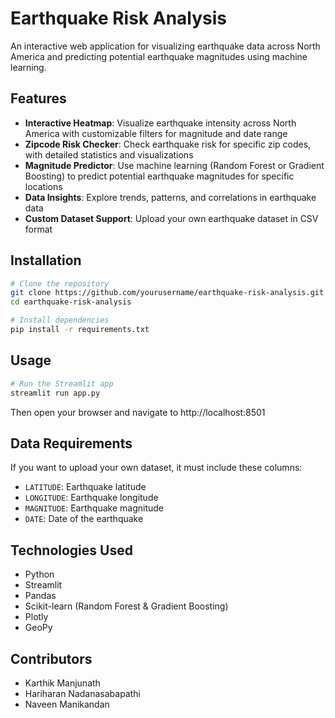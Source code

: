 # Earthquake Risk Analysis

An interactive web application for visualizing earthquake data across North America and predicting potential earthquake magnitudes using machine learning.

## Features

- **Interactive Heatmap**: Visualize earthquake intensity across North America with customizable filters for magnitude and date range
- **Zipcode Risk Checker**: Check earthquake risk for specific zip codes, with detailed statistics and visualizations
- **Magnitude Predictor**: Use machine learning (Random Forest or Gradient Boosting) to predict potential earthquake magnitudes for specific locations
- **Data Insights**: Explore trends, patterns, and correlations in earthquake data
- **Custom Dataset Support**: Upload your own earthquake dataset in CSV format

## Installation

```bash
# Clone the repository
git clone https://github.com/yourusername/earthquake-risk-analysis.git
cd earthquake-risk-analysis

# Install dependencies
pip install -r requirements.txt
```

## Usage

```bash
# Run the Streamlit app
streamlit run app.py
```

Then open your browser and navigate to http://localhost:8501

## Data Requirements

If you want to upload your own dataset, it must include these columns:
- `LATITUDE`: Earthquake latitude
- `LONGITUDE`: Earthquake longitude  
- `MAGNITUDE`: Earthquake magnitude
- `DATE`: Date of the earthquake

## Technologies Used

- Python
- Streamlit
- Pandas
- Scikit-learn (Random Forest & Gradient Boosting)
- Plotly
- GeoPy

## Contributors

- Karthik Manjunath
- Hariharan Nadanasabapathi
- Naveen Manikandan 